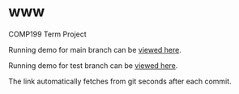 www
===

COMP199 Term Project

Running demo for main branch can be [viewed here](http://deepblue.cs.camosun.bc.ca/~cst307/comp199/). 

Running demo for test branch can be [viewed here](http://deepblue.cs.camosun.bc.ca/~cst307/comp199-test/).

The link automatically fetches from git seconds after each commit.
